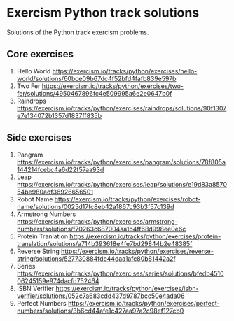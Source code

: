 # Exercism Python track solutions

Solutions of the Python track exercism problems.

## Core exercises
1. Hello World https://exercism.io/tracks/python/exercises/hello-world/solutions/60bce09b67dc4f52bfd4fafb839e597b
2. Two Fer https://exercism.io/tracks/python/exercises/two-fer/solutions/4950467896fc4e509995a6e2e0647b0f
3. Raindrops https://exercism.io/tracks/python/exercises/raindrops/solutions/90f1307e7e134072b1357d1837ff835b

## Side exercises
1. Pangram https://exercism.io/tracks/python/exercises/pangram/solutions/78f805a144214fcebc4a6d22f57aa93d
2. Leap https://exercism.io/tracks/python/exercises/leap/solutions/e19d83a857054be980adf36926656501
3. Robot Name https://exercism.io/tracks/python/exercises/robot-name/solutions/0025d17fc8eb42a1867c93b3f57c139d
4. Armstrong Numbers https://exercism.io/tracks/python/exercises/armstrong-numbers/solutions/f70263c687004aa1b4ff68d998ee0e6c
5. Protein Tranlation https://exercism.io/tracks/python/exercises/protein-translation/solutions/a714b393618e4fe7bd29844b2e48385f
6. Reverse String https://exercism.io/tracks/python/exercises/reverse-string/solutions/527730884fde44daa1afc80b81442a2f
7. Series https://exercism.io/tracks/python/exercises/series/solutions/bfedb451006245159e974dacfd752464
8. ISBN Verifier https://exercism.io/tracks/python/exercises/isbn-verifier/solutions/052c7a683cdd437d9787bcc50e4ada06
9. Perfect Numbers https://exercism.io/tracks/python/exercises/perfect-numbers/solutions/3b6cd44afe1c427aa97a2c98ef127cb0